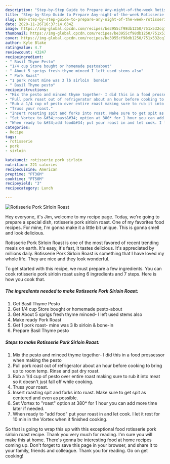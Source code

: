 ```yaml
---
description: "Step-by-Step Guide to Prepare Any-night-of-the-week Rotisserie Pork Sirloin Roast"
title: "Step-by-Step Guide to Prepare Any-night-of-the-week Rotisserie Pork Sirloin Roast"
slug: 680-step-by-step-guide-to-prepare-any-night-of-the-week-rotisserie-pork-sirloin-roast
date: 2020-11-26T16:37:14.634Z
image: https://img-global.cpcdn.com/recipes/be3955cf98db1250/751x532cq70/rotisserie-pork-sirloin-roast-recipe-main-photo.jpg
thumbnail: https://img-global.cpcdn.com/recipes/be3955cf98db1250/751x532cq70/rotisserie-pork-sirloin-roast-recipe-main-photo.jpg
cover: https://img-global.cpcdn.com/recipes/be3955cf98db1250/751x532cq70/rotisserie-pork-sirloin-roast-recipe-main-photo.jpg
author: Kyle Blake
ratingvalue: 4.7
reviewcount: 43247
recipeingredient:
- " Basil Thyme Pesto"
- "1/4 cup Store bought or homemade pestoabout"
- " About 5 sprigs fresh thyme minced I left used stems also"
- " Pork Roast"
- "1 pork roast mine was 3 lb sirloin  bonein"
- " Basil Thyme pesto"
recipeinstructions:
- "Mix the pesto and minced thyme together- I did this in a food prossessor when making the pesto"
- "Pull pork roast out of refrigerator about an hour before cooking to bring up to room temp. Rinse and pat dry roast."
- "Rub a 1/4 cup of pesto over entire roast making sure to rub it into meat so it doesn&#39;t just fall off while cooking."
- "Truss your roast."
- "Insert roasting spit and forks into roast. Make sure to get spit as centered and even as possible."
- "Set Vortex to &#34;roast&#34; option at 380* for 1 hour you can add more time later if needed."
- "When ready to &#34;add food&#34; put your roast in and let cook. I let it rest for 10 min in the Vortex when it finished cooking."
categories:
- Recipe
tags:
- rotisserie
- pork
- sirloin

katakunci: rotisserie pork sirloin 
nutrition: 221 calories
recipecuisine: American
preptime: "PT36M"
cooktime: "PT50M"
recipeyield: "3"
recipecategory: Lunch

---
```



![Rotisserie Pork Sirloin Roast](https://img-global.cpcdn.com/recipes/be3955cf98db1250/751x532cq70/rotisserie-pork-sirloin-roast-recipe-main-photo.jpg)

Hey everyone, it's Jim, welcome to my recipe page. Today, we're going to prepare a special dish, rotisserie pork sirloin roast. One of my favorites food recipes. For mine, I'm gonna make it a little bit unique. This is gonna smell and look delicious.

Rotisserie Pork Sirloin Roast is one of the most favored of recent trending meals on earth. It's easy, it's fast, it tastes delicious. It's appreciated by millions daily. Rotisserie Pork Sirloin Roast is something that I have loved my whole life. They are nice and they look wonderful.




To get started with this recipe, we must prepare a few ingredients. You can cook rotisserie pork sirloin roast using 6 ingredients and 7 steps. Here is how you cook that.

<!--inarticleads1-->

##### The ingredients needed to make Rotisserie Pork Sirloin Roast:

1. Get  Basil Thyme Pesto
1. Get 1/4 cup Store bought or homemade pesto-about
1. Get  About 5 sprigs fresh thyme minced- I left used stems also
1. Make ready  Pork Roast
1. Get 1 pork roast- mine was 3 lb sirloin &amp; bone-in
1. Prepare  Basil Thyme pesto




<!--inarticleads2-->

##### Steps to make Rotisserie Pork Sirloin Roast:

1. Mix the pesto and minced thyme together- I did this in a food prossessor when making the pesto
1. Pull pork roast out of refrigerator about an hour before cooking to bring up to room temp. Rinse and pat dry roast.
1. Rub a 1/4 cup of pesto over entire roast making sure to rub it into meat so it doesn&#39;t just fall off while cooking.
1. Truss your roast.
1. Insert roasting spit and forks into roast. Make sure to get spit as centered and even as possible.
1. Set Vortex to &#34;roast&#34; option at 380* for 1 hour you can add more time later if needed.
1. When ready to &#34;add food&#34; put your roast in and let cook. I let it rest for 10 min in the Vortex when it finished cooking.




So that is going to wrap this up with this exceptional food rotisserie pork sirloin roast recipe. Thank you very much for reading. I'm sure you will make this at home. There's gonna be interesting food at home recipes coming up. Don't forget to save this page in your browser, and share it to your family, friends and colleague. Thank you for reading. Go on get cooking!
